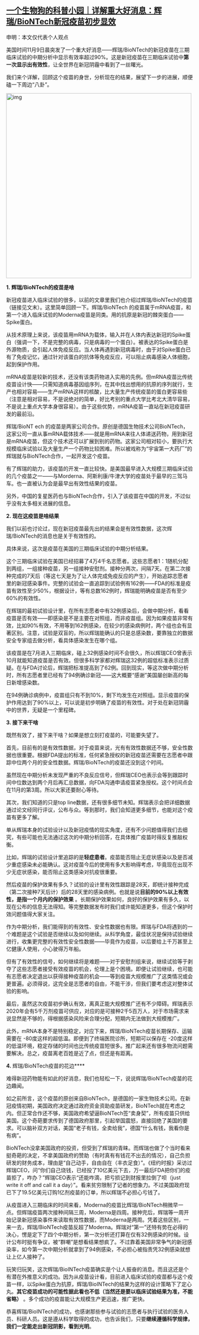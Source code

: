 <!--1605083925000-->
[一个生物狗的科普小园｜详解重大好消息：辉瑞/BioNTech新冠疫苗初步显效](https://chinadigitaltimes.net/chinese/2020/11/%e4%b8%80%e4%b8%aa%e7%94%9f%e7%89%a9%e7%8b%97%e7%9a%84%e7%a7%91%e6%99%ae%e5%b0%8f%e5%9b%ad%ef%bd%9c%e8%af%a6%e8%a7%a3%e9%87%8d%e5%a4%a7%e5%a5%bd%e6%b6%88%e6%81%af%ef%bc%9a%e8%be%89%e7%91%9e-biontech/)
------

<p>申明：本文仅代表个人观点</p><p>美国时间11月9日晨突发了一个重大好消息——辉瑞/BioNTech的新冠疫苗在三期临床试验的中期分析中显示有效率超过90%。这是新冠疫苗在三期临床试验中<strong>第一次显示出有效性</strong>，让全世界在新冠阴霾中看到了一丝曙光。</p><p>我们来个详解，回顾这个疫苗的身世，分析现在的结果，展望下一步的进展，顺便磕一下周边“八卦”。</p><p><img src="https://chinadigitaltimes.net/chinese/files/2020/11/image-1605083865854.png" alt="img" class="aligncenter" width="500"></p><p><strong>1.&nbsp;辉瑞/BioNTech的疫苗是啥</strong></p><p>新冠疫苗进入临床试验的很多，以前的文章里我们也介绍过辉瑞/BioNTech的疫苗（链接见文末）。这里简单回顾一下。辉瑞/BioNTech 的疫苗属于mRNA疫苗，和第一个进入临床试验的Moderna疫苗是同类。用的抗原是新冠的棘突蛋白——Spike蛋白。</p><p>从技术原理上来说，该疫苗用mRNA为载体，输入并在人体内表达新冠的Spike蛋白（强调一下，不是完整的病毒，只是病毒的一个蛋白）。被表达的Spike蛋白是外源物质，会引起人体免疫反应。当人体再遇到新冠病毒时，由于对Spike蛋白已有了免疫记忆，通过针对该蛋白的抗体等免疫反应，可以阻止病毒感染人体细胞，起到保护作用。</p><p>mRNA疫苗是较新的技术，还没有该类药物进入实用的先例。但mRNA疫苗比传统疫苗设计快——只需知道病毒基因组序列，在其中找出想用的抗原的序列就行，生产也相对容易——生产mRNA这样的核酸，比大量生产传统疫苗的蛋白更容易些（注意是相对容易，不是说绝对的简单，好比考别的重点大学比考北大清华容易，不是说上重点大学本身很容易）。由于这些优势，mRNA疫苗一直站在新冠疫苗研发的最前沿。</p><p>辉瑞/BioNT ech 的疫苗是两家公司合作。原创是德国生物技术公司BioNTech，这家公司一直从事mRNA载体技术——就是用mRNA来往人体递送药物，用到新冠是mRNA疫苗，但这个技术还可以扩展到别的药物。这家公司相对较小，要执行大规模临床试验以及大量生产一个药物比较困难。所以被戏称为“宇宙第一大药厂”的辉瑞就与BioNTech合作，一起开发这个疫苗。</p><p>有了辉瑞的助力，该疫苗的开发一直比较快。是美国最早进入大规模三期临床试验的几个疫苗之一——与Morderna、阿斯利康/牛津大学的疫苗处于最早的三驾马车。也一直被认为会是最早出有效性结果的疫苗。</p><p>另外，中国的复星医药也与BioNTech合作，引入了该疫苗在中国的开发，不过似乎没有太多相关进展的信息。</p><p><strong>2.&nbsp;现在这疫苗是啥结果</strong></p><p>我们以前也讨论过，现在新冠疫苗最先出的结果会是有效性数据，这次辉瑞/BioNTech的消息也是关于有效性的。</p><p>具体来说，这次是疫苗在美国的三期临床试验的中期分析结果。</p><p>这个三期临床试验在美国已经招募了4万4千名志愿者。这些志愿者1：1随机分配到两组，一组接种疫苗，另一组接种安慰剂。接种分两次，间隔7天。在第二次接种完成的7天后（等这七天是为了让人体完成免疫反应的产生），开始追踪志愿者里的新冠感染事件。完整的试验会一直追踪到试验例有162例——FDA的标准是疫苗有效性至少50%，根据设计，等有总数162例时，辉瑞能明确疫苗是否有至少60%的有效性。</p><p>在辉瑞的最初试验设计里，在所有志愿者中有32例感染后，会做中期分析，看看疫苗是否有效——即感染是不是主要在对照组，而非疫苗组。因为如果疫苗非常有效，比如90%有效，不用等到162例感染，在较少的感染病例时，两个组也会有显著区别。注意，试验是双盲的，所以辉瑞能确认的只是总感染数，要靠独立的数据安全专家组去做分析，看具体感染发生在哪个组。</p><p>该疫苗是在7月进入三期临床，碰上32例感染时间不会很久，所以辉瑞CEO曾表示10月就能知道疫苗是否有效。但很多科学家都对辉瑞这32例的超低标准表示过质疑。在与FDA讨论后，辉瑞把标准提高到了62例。回到现实，等这次做中期分析时，所有志愿者里已经有了94例确诊新冠——这大概要“感谢”美国屡创新高的每日新增感染数。</p><p>在94例确诊病例中，疫苗组只有不到10%，剩下均发生在对照组。显示疫苗的保护作用达到了90%以上，可以说是初步明确了疫苗的有效性。对于处在新冠阴霾中的世界，无疑是一个里程碑。</p><p><strong>3. 接下来干啥</strong></p><p>既然有效了，接下来干啥？如果是想立刻打疫苗的，可能要失望了。</p><p>首先，目前有的是有效性数据，对于疫苗来说，光有有效性数据还不够，安全性数据也很重要。根据FDA提出的标准，任何紧急授权的新冠疫苗还需要在志愿者中跟踪中位两个月的安全性数据。辉瑞/BioNTech的疫苗还没到这个时间。</p><p>虽然现在中期分析未发现严重的不良反应信号，但辉瑞CEO也表示会等到跟踪时间中位数达到两个月后再汇总数据，向FDA沟通申请疫苗紧急授权。这个时间点会在11月的第3周。所以大家还要耐心等待。</p><p>其次，我们知道的只是top line数据，还有很多细节未知。辉瑞表示会把详细数据通过论文经同行评议，公布与众。等到那时，我们会知道更多细节，也能对这个疫苗有更多了解。</p><p>单从辉瑞本身的试验设计以及新冠疫情的现实角度，还有不少问题值得我们去细究，有些可能也无法通过这次的中期分析回答，在具体推广疫苗时得反复推敲权衡。</p><p>比如，辉瑞的试验设计里追踪的是<strong>轻症患者</strong>。疫苗能否阻止无症状感染以及是否减少重症感染未必能确认。这对疫苗今后的使用有多大影响得考虑，毕竟现在出现不少无症状感染，能否阻止这类感染对抗疫很重要。</p><p>然后疫苗的保护效果有多久？试验的设计里有效性跟踪是28天，即统计接种完成（第二次接种7天后计）后的28天里的感染病例。也就是说<strong>目前的90%以上有效性，是指一个月内的保护效果</strong> 。长期保护效果如何，良好的保护效果有多久，以现在公布的信息无法得知。等完整数据发布时我们或许能知道更多，但这个保护时效问题值得大家关注。</p><p>作为中期分析，我们能得到的有效性、安全性数据也有限。辉瑞与FDA将遇到的一个难题是这个试验是否继续以及如何继续。从科学角度，最佳状况是保持试验继续进行，收集更完整的有效性安全性数据——毕竟作为疫苗，以后要给上千万甚至上亿健康人使用，小心驶得万年船。</p><p>但有了有效性的信号，如何继续将是难题——对于安慰剂组来说，继续试验等于剥夺了这些志愿者接受有效疫苗的机会，伦理上是个困境。即便让试验继续，也可能有志愿者决定退出以获得接种疫苗的机会——等到疫苗大规模推广了这类情况或会更普遍。必须得说，这完全是志愿者的自由，不能干涉，但我们要考虑这对整体试验的影响。</p><p>最后，虽然这次疫苗初步确认有效，离真正能大规模推广还有不少障碍。辉瑞表示2020年会有5千万剂疫苗可供应，对应的是可接种2千5百万人，对于市场需求来说显然是不够的，得根据感染风险来合理分配，短期内无法做到大规模推广。</p><p>此外，mRNA本身不是特别稳定，对应下来，辉瑞/BioNTech疫苗长期保存、运输需要在 -80度这样的超低温。即便到了终端医院诊所，短期可以保存在 -20度这样的低温环境，稳定存储的时间也比传统疫苗短很多。推广起来还有很多物流问题需要解决。总之，疫苗离老百姓是近了点，但还是有距离。</p><p><strong>4.&nbsp;</strong>辉瑞/BioNTech疫苗的花边****</p><p>难得新冠药物能有如此的好消息，我们也轻松一下，说说辉瑞/BioNTech疫苗的花边趣闻。</p><p>如之前所言，这个疫苗的原创来自BioNTech，是德国的一家生物技术公司。在新冠疫情初期，美国政府决定通过政府资金资助疫苗研发，BioNTech就在考虑之内。但正常合作还不够，美国政府希望逼BioNTech签“卖身契”，所有疫苗只供给美国。这个奇葩要求传到了德国政府那里，引起举国震怒，直接回绝了美国的要求。可以脑补双方对话，美国“老子有钱，全卖给我”，德国“什么有钱，我看你是有病”。</p><p>BioNTech没拿美国政府的投资，但受到了辉瑞的青睐。而辉瑞也做了个当时看来挺奇葩的决定，不拿美国政府的赞助（有时真有有钱花不出去的情况），自己负担研发的财务成本，理由是“自己动手，自由自在（丰衣足食）”。《纽约时报》采访过辉瑞CEO，问“你们自己烧钱，已经投了10亿美元下去，万一最后FDA把你们的疫苗拒了，咋办？”辉瑞CEO表示“还能咋滴，把亏损记到财报里拉倒了呗（just write it off and call it a day）”。看来贫穷限制了记者的想象力。不过美国政府现已下了19.5亿美元订购1亿剂疫苗的订单，所以辉瑞不必担心亏钱了。</p><p>从疫苗进入三期临床的时间来看，Moderna的疫苗比辉瑞/BioNTech稍微早一点。但辉瑞疫苗两次接种间隔三周，Moderna是四周。接种完后，辉瑞等一周开始记录新冠感染事件来读取有效性数据，而Moderna是两周。凭着这些区别，一来一去，辉瑞/BioNTech疫苗反超了Moderna。辉瑞对“第一”还特有势在必得的决心，愣是定下了四个中期分析，第一次分析还打算在仅有32例感染的时候。设计公布时挺有争议，被“群嘲”是想看结果想疯了。不过靠着美国非常争气的新冠感染率，如今第一次中期分析就拿到了94例感染，不必担心被指责凭32例感染就想让上亿人接种了。</p><p>玩笑归玩笑，这次辉瑞/BioINTech疫苗确实是个让人振奋的消息。而且这还是个有潜在外推意义的成功。因为从疫苗设计看，目前进入临床试验的疫苗都与这个疫苗一样，以Spike蛋白为抗原，辉瑞/BioINTech的结果为这样的设计策略下了定心丸。<strong>其它疫苗成功的可能性据此看也不低（当然还是要以临床试验结果为准，不能省略）</strong> 。多个成功的疫苗能让大规模生产更迅速，推广更快。</p><p>恭喜辉瑞/BioINTech的成功，也感谢那些参与试验的志愿者与执行试验的医务人员、科研人员。这是遵从科学取得的成功，也告诉我们，只要<strong>继续遵循科学规律，我们一定能走出新冠阴影，看到光明</strong>。</p>
